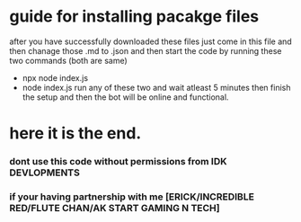 # guide for installing pacakge files
after you have successfully downloaded these files just come in this file and then chanage those .md to .json and then start the code by running these two commands (both are same)
- npx node index.js
- node index.js
run any of these two and wait atleast 5 minutes then finish the setup and then the bot will be online and functional.
# here it is the end.
### dont use this code without permissions from IDK DEVLOPMENTS 
### if your having partnership with me [ERICK/INCREDIBLE RED/FLUTE CHAN/AK START GAMING N TECH]

